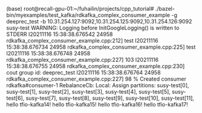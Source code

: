 (base) root@recall-gpu-01:~/fuhailin/projects/cpp_tutorial# ./bazel-bin/myexamples/test_kafka/rdkafka_complex_consumer_example -g deeprec_test -b 10.31.254.127:9092,10.31.254.125:9092,10.31.254.126:9092 susy-test
WARNING: Logging before InitGoogleLogging() is written to STDERR
I20211116 15:38:38.676542 24958 rdkafka_complex_consumer_example.cpp:212] test
I20211116 15:38:38.676734 24958 rdkafka_complex_consumer_example.cpp:225] test
I20211116 15:38:38.676748 24958 rdkafka_complex_consumer_example.cpp:227] 103
I20211116 15:38:38.676755 24958 rdkafka_complex_consumer_example.cpp:230] cout group id: deeprec_test
I20211116 15:38:38.676764 24958 rdkafka_complex_consumer_example.cpp:227] 98
% Created consumer rdkafka#consumer-1
RebalanceCb: Local: Assign partitions: susy-test[0], susy-test[1], susy-test[2], susy-test[3], susy-test[4], susy-test[5], susy-test[6], susy-test[7], susy-test[8], susy-test[9], susy-test[10], susy-test[11],
hello tfio-kafka14!
hello tfio-kafka15!
hello tfio-kafka16!
hello tfio-kafka17!